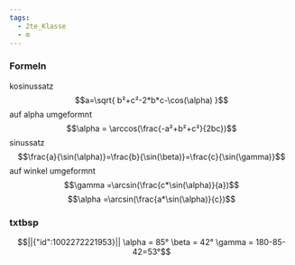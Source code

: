 ```yaml
---
tags:
  - 2te_Klasse
  - m
---
```

### Formeln
kosinussatz
$$a=\sqrt{ b²+c²-2*b*c-\cos(\alpha) }$$
auf alpha umgeformnt
$$\alpha = \arccos(\frac{-a²+b²+c²}{2bc})$$
sinussatz
$$\frac{a}{\sin(\alpha)}=\frac{b}{\sin(\beta)}=\frac{c}{\sin(\gamma)}$$
auf winkel umgeformnt
$$\gamma =\arcsin(\frac{c*\sin(\alpha)}{a})$$
$$\alpha =\arcsin(\frac{a*\sin(\alpha)}{c})$$
### txtbsp
```math
||{"id":1002272221953}||

\alpha = 85°
\beta = 42°
\gamma = 180-85-42=53°
```
